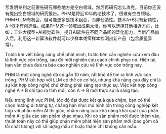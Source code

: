 写发明专利之前要先研究哪些地方是空白领域，然后再研究怎么攻克。目前你还没有提出空白领域的研究报告。PHM是将近10年的老技术了，很难有空白领域。PHM+LLM有机会，但可能更多是技术组合，而非创造性。技术A+B只有新颖性，A→B才有创造性。如果PHM这一领域出成果太慢，你可以选择其他相近方向，比如：工业大模型+AI视觉软件，提升AI软件在不同产品间的泛化能力，当新产品加入后，利用这一新算法软件就可以少样本或零样本检测出新产品（包含质量异常）。

Trước khi viết bằng sáng chế phát minh, trước tiên cần nghiên cứu xem đâu là lĩnh vực còn trống, sau đó mới nghiên cứu cách chinh phục nó. Hiện tại, bạn vẫn chưa đưa ra báo cáo nghiên cứu về lĩnh vực còn trống này.  

PHM là một công nghệ đã có gần 10 năm, rất khó để tìm ra lĩnh vực còn trống. PHM kết hợp với LLM có thể có cơ hội, nhưng khả năng cao đây chỉ là sự kết hợp công nghệ chứ không phải sáng tạo thực sự. Việc kết hợp công nghệ A + B chỉ tạo ra tính mới, còn A → B mới thực sự là sáng tạo.  

Nếu trong lĩnh vực PHM, tốc độ đạt được kết quả quá chậm, bạn có thể chọn hướng đi tương tự, chẳng hạn như: mô hình lớn trong công nghiệp kết hợp với phần mềm AI thị giác, nhằm nâng cao khả năng khái quát của phần mềm AI giữa các sản phẩm khác nhau. Khi có sản phẩm mới được thêm vào, thuật toán này có thể giúp phần mềm phát hiện sản phẩm mới (bao gồm cả lỗi chất lượng) với số lượng mẫu ít hoặc thậm chí không cần mẫu.